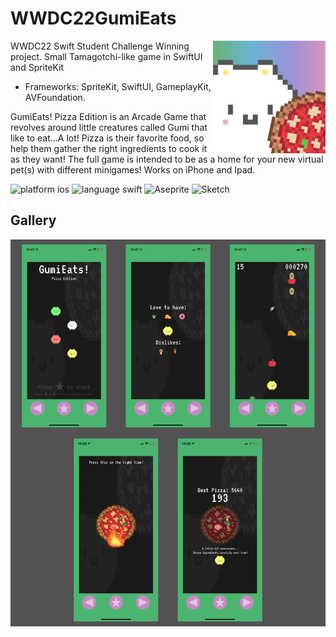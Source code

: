 # WWDC22GumiEats
<img align="right" width="180" height="180" src="GumiEatsStore.png">
WWDC22 Swift Student Challenge Winning project. Small Tamagotchi-like game in SwiftUI and SpriteKit

* Frameworks: SpriteKit, SwiftUI, GameplayKit, AVFoundation.

GumiEats! Pizza Edition is an Arcade Game that revolves around little creatures called Gumi that like to eat...A lot! Pizza is their favorite food, so help them gather the right ingredients to cook it as they want!
The full game is intended to be as a home for your new virtual pet(s) with different minigames! Works on iPhone and Ipad.
<p align="left">
<img src="https://img.shields.io/badge/iOS-000000?style=for-the-badge&logo=ios&logoColor=white" alt= "platform ios"/> 
<img src="https://img.shields.io/badge/Swift-FA7343?style=for-the-badge&logo=swift&logoColor=white" alt= "language swift"/> 
<img src="https://img.shields.io/badge/Aseprite-7D929E?style=for-the-badge&logo=aseprite&logoColor=white" alt= "Aseprite"/> 
<img src="https://img.shields.io/badge/Sketch-FFB387?style=for-the-badge&logo=sketch&logoColor=black" alt= "Sketch"/> 
</p>

## Gallery
<img src="GumiPromo.png">
